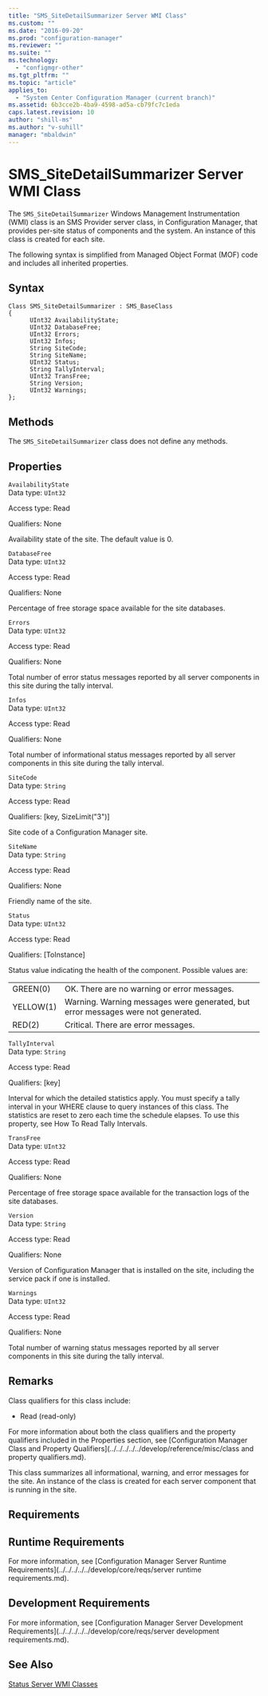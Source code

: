 ```yaml
---
title: "SMS_SiteDetailSummarizer Server WMI Class"
ms.custom: ""
ms.date: "2016-09-20"
ms.prod: "configuration-manager"
ms.reviewer: ""
ms.suite: ""
ms.technology: 
  - "configmgr-other"
ms.tgt_pltfrm: ""
ms.topic: "article"
applies_to: 
  - "System Center Configuration Manager (current branch)"
ms.assetid: 6b3cce2b-4ba9-4598-ad5a-cb79fc7c1eda
caps.latest.revision: 10
author: "shill-ms"
ms.author: "v-suhill"
manager: "mbaldwin"
---
```

# SMS_SiteDetailSummarizer Server WMI Class
The `SMS_SiteDetailSummarizer` Windows Management Instrumentation (WMI) class is an SMS Provider server class, in Configuration Manager, that provides per-site status of components and the system. An instance of this class is created for each site.  
  
 The following syntax is simplified from Managed Object Format (MOF) code and includes all inherited properties.  
  
## Syntax  
  
```  
Class SMS_SiteDetailSummarizer : SMS_BaseClass  
{  
      UInt32 AvailabilityState;  
      UInt32 DatabaseFree;  
      UInt32 Errors;  
      UInt32 Infos;  
      String SiteCode;  
      String SiteName;  
      UInt32 Status;  
      String TallyInterval;  
      UInt32 TransFree;  
      String Version;  
      UInt32 Warnings;  
};  
```  
  
## Methods  
 The `SMS_SiteDetailSummarizer` class does not define any methods.  
  
## Properties  
 `AvailabilityState`  
 Data type: `UInt32`  
  
 Access type: Read  
  
 Qualifiers: None  
  
 Availability state of the site. The default value is 0.  
  
 `DatabaseFree`  
 Data type: `UInt32`  
  
 Access type: Read  
  
 Qualifiers: None  
  
 Percentage of free storage space available for the site databases.  
  
 `Errors`  
 Data type: `UInt32`  
  
 Access type: Read  
  
 Qualifiers: None  
  
 Total number of error status messages reported by all server components in this site during the tally interval.  
  
 `Infos`  
 Data type: `UInt32`  
  
 Access type: Read  
  
 Qualifiers: None  
  
 Total number of informational status messages reported by all server components in this site during the tally interval.  
  
 `SiteCode`  
 Data type: `String`  
  
 Access type: Read  
  
 Qualifiers: [key, SizeLimit("3")]  
  
 Site code of a Configuration Manager site.  
  
 `SiteName`  
 Data type: `String`  
  
 Access type: Read  
  
 Qualifiers: None  
  
 Friendly name of the site.  
  
 `Status`  
 Data type: `UInt32`  
  
 Access type: Read  
  
 Qualifiers: [ToInstance]  
  
 Status value indicating the health of the component. Possible values are:  
  
|||  
|-|-|  
|GREEN(0)|OK. There are no warning or error messages.|  
|YELLOW(1)|Warning. Warning messages were generated, but error messages were not generated.|  
|RED(2)|Critical. There are error messages.|  
  
 `TallyInterval`  
 Data type: `String`  
  
 Access type: Read  
  
 Qualifiers: [key]  
  
 Interval for which the detailed statistics apply. You must specify a tally interval in your WHERE clause to query instances of this class. The statistics are reset to zero each time the schedule elapses. To use this property, see How To Read Tally Intervals.  
  
 `TransFree`  
 Data type: `UInt32`  
  
 Access type: Read  
  
 Qualifiers: None  
  
 Percentage of free storage space available for the transaction logs of the site databases.  
  
 `Version`  
 Data type: `String`  
  
 Access type: Read  
  
 Qualifiers: None  
  
 Version of Configuration Manager that is installed on the site, including the service pack if one is installed.  
  
 `Warnings`  
 Data type: `UInt32`  
  
 Access type: Read  
  
 Qualifiers: None  
  
 Total number of warning status messages reported by all server components in this site during the tally interval.  
  
## Remarks  
 Class qualifiers for this class include:  
  
-   Read (read-only)  
  
 For more information about both the class qualifiers and the property qualifiers included in the Properties section, see [Configuration Manager Class and Property Qualifiers](../../../../../develop/reference/misc/class and property qualifiers.md).  
  
 This class summarizes all informational, warning, and error messages for the site. An instance of the class is created for each server component that is running in the site.  
  
## Requirements  
  
## Runtime Requirements  
 For more information, see [Configuration Manager Server Runtime Requirements](../../../../../develop/core/reqs/server runtime requirements.md).  
  
## Development Requirements  
 For more information, see [Configuration Manager Server Development Requirements](../../../../../develop/core/reqs/server development requirements.md).  
  
## See Also  
 [Status Server WMI Classes](../../../../../develop/reference/core/servers/manage/status-server-wmi-classes.md)
